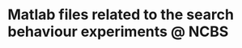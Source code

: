 Matlab files related to the search behaviour experiments @ NCBS
===============================================================
